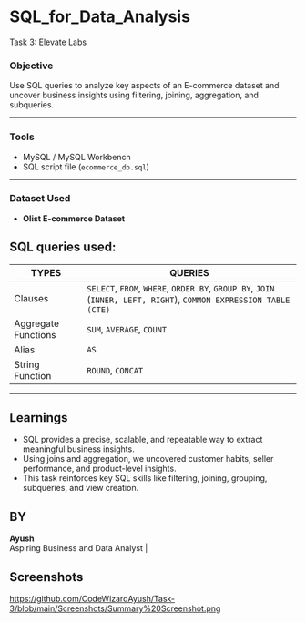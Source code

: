 
# SQL_for_Data_Analysis
Task 3: Elevate Labs

### Objective
Use SQL queries to analyze key aspects of an E-commerce dataset and uncover business insights using filtering, joining, aggregation, and subqueries.

---

### Tools
- MySQL / MySQL Workbench
- SQL script file (`ecommerce_db.sql`)

---

### Dataset Used
- **Olist E-commerce Dataset**

## SQL queries used:

| TYPES | QUERIES |
|-------|---------|
| Clauses | `SELECT`, `FROM`, `WHERE`, `ORDER BY`, `GROUP BY`, `JOIN` (`INNER, LEFT, RIGHT`), `COMMON EXPRESSION TABLE (CTE)` |
| Aggregate Functions | `SUM`, `AVERAGE`, `COUNT` |
| Alias | `AS` |
| String Function | `ROUND`, `CONCAT` |

---

## Learnings
- SQL provides a precise, scalable, and repeatable way to extract meaningful business insights.
- Using joins and aggregation, we uncovered customer habits, seller performance, and product-level insights.
- This task reinforces key SQL skills like filtering, joining, grouping, subqueries, and view creation.

## BY
**Ayush**      
Aspiring Business and Data Analyst | 

## Screenshots
https://github.com/CodeWizardAyush/Task-3/blob/main/Screenshots/Summary%20Screenshot.png
